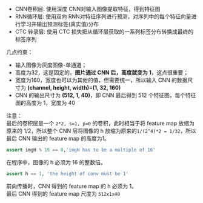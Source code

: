

+ CNN卷积层: 使用深度 CNN对输入图像提取特征，得到特征图    
+ RNN循环层: 使用双向 RNN对特征序列进行预测，对序列中的每个特征向量进行学习并输出预测标签(真实值)分布  
+ CTC 转录层: 使用 CTC 损失把从循环层获取的一系列标签分布转换成最终的标签序列

几点约束：    
+ 输入图像为灰度图像-单通道；       
+ 高度为32，这是固定的，**图片通过 CNN 后，高度就变为 1**，这点很重要；       
+ 宽度为160，宽度也可以为其他的值，但需要统一，所以输入 CNN 的数据尺寸为 **(channel, height, width)=(1, 32, 160)**       
+ CNN 的输出尺寸为 **(512, 1, 40)**，即 CNN 最后得到 512 个特征图，每个特征图的高度为 1，宽度为 40    

注意：   
最后的卷积层是一个 `2*2, s=1, p=0` 的卷积，此时相当于将 feature map 放缩为原来的 1/2，所以整个 CNN 层将图像的 h 放缩为原来的`1/(2^4)*2 = 1/32`，所以最后 CNN 输出的 feature map 的高度为1。   
```py
assert imgH % 16 == 0,'imgH has to be a multiple of 16'
```   
在程序中，图像的 h 必须为 16 的整数倍。    

```py   
assert h == 1, 'the height of conv must be 1'  
```

前向传播时，CNN 得到的 feature map 的 h 必须为 1。       
最后 CNN 得到的 feature map 尺度为 `512x1x40`     
